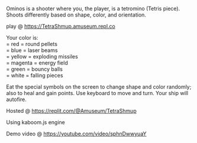 Ominos is a shooter where you, the player, is a tetromino (Tetris piece). Shoots differently based on shape, color, and orientation. 

play @ https://TetraShmup.amuseum.repl.co

Your color is:  
= red = round pellets  
= blue = laser beams  
= yellow = exploding missiles  
= magenta = energy field  
= green = bouncy balls  
= white = falling pieces  

Eat the special symbols on the screen to change shape and color randomly; also to heal and gain points. Use keyboard to move and turn. Your ship will autofire.

Hosted @  https://replit.com/@Amuseum/TetraShmup

Using kaboom.js engine

Demo video @ https://youtube.com/video/sphnDwwyuaY
